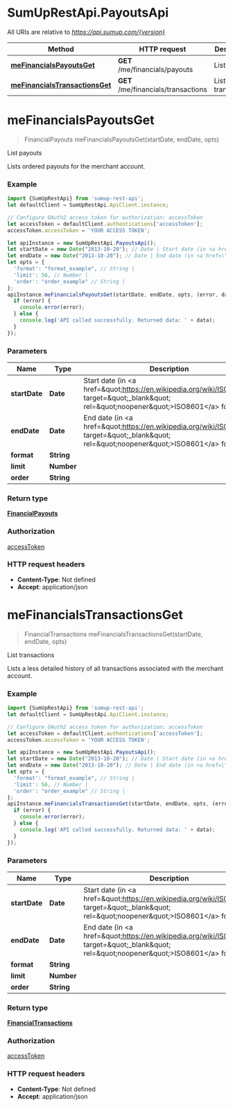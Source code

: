 # SumUpRestApi.PayoutsApi

All URIs are relative to *https://api.sumup.com/{version}*

Method | HTTP request | Description
------------- | ------------- | -------------
[**meFinancialsPayoutsGet**](PayoutsApi.md#meFinancialsPayoutsGet) | **GET** /me/financials/payouts | List payouts
[**meFinancialsTransactionsGet**](PayoutsApi.md#meFinancialsTransactionsGet) | **GET** /me/financials/transactions | List transactions

<a name="meFinancialsPayoutsGet"></a>
# **meFinancialsPayoutsGet**
> FinancialPayouts meFinancialsPayoutsGet(startDate, endDate, opts)

List payouts

Lists ordered payouts for the merchant account.

### Example
```javascript
import {SumUpRestApi} from 'sumup-rest-api';
let defaultClient = SumUpRestApi.ApiClient.instance;

// Configure OAuth2 access token for authorization: accessToken
let accessToken = defaultClient.authentications['accessToken'];
accessToken.accessToken = 'YOUR ACCESS TOKEN';

let apiInstance = new SumUpRestApi.PayoutsApi();
let startDate = new Date("2013-10-20"); // Date | Start date (in <a href=\"https://en.wikipedia.org/wiki/ISO_8601\" target=\"_blank\" rel=\"noopener\">ISO8601</a> format).
let endDate = new Date("2013-10-20"); // Date | End date (in <a href=\"https://en.wikipedia.org/wiki/ISO_8601\" target=\"_blank\" rel=\"noopener\">ISO8601</a> format).
let opts = { 
  'format': "format_example", // String | 
  'limit': 56, // Number | 
  'order': "order_example" // String | 
};
apiInstance.meFinancialsPayoutsGet(startDate, endDate, opts, (error, data, response) => {
  if (error) {
    console.error(error);
  } else {
    console.log('API called successfully. Returned data: ' + data);
  }
});
```

### Parameters

Name | Type | Description  | Notes
------------- | ------------- | ------------- | -------------
 **startDate** | **Date**| Start date (in &lt;a href&#x3D;\&quot;https://en.wikipedia.org/wiki/ISO_8601\&quot; target&#x3D;\&quot;_blank\&quot; rel&#x3D;\&quot;noopener\&quot;&gt;ISO8601&lt;/a&gt; format). | 
 **endDate** | **Date**| End date (in &lt;a href&#x3D;\&quot;https://en.wikipedia.org/wiki/ISO_8601\&quot; target&#x3D;\&quot;_blank\&quot; rel&#x3D;\&quot;noopener\&quot;&gt;ISO8601&lt;/a&gt; format). | 
 **format** | **String**|  | [optional] 
 **limit** | **Number**|  | [optional] 
 **order** | **String**|  | [optional] 

### Return type

[**FinancialPayouts**](FinancialPayouts.md)

### Authorization

[accessToken](../README.md#accessToken)

### HTTP request headers

 - **Content-Type**: Not defined
 - **Accept**: application/json

<a name="meFinancialsTransactionsGet"></a>
# **meFinancialsTransactionsGet**
> FinancialTransactions meFinancialsTransactionsGet(startDate, endDate, opts)

List transactions

Lists a less detailed history of all transactions associated with the merchant account.

### Example
```javascript
import {SumUpRestApi} from 'sumup-rest-api';
let defaultClient = SumUpRestApi.ApiClient.instance;

// Configure OAuth2 access token for authorization: accessToken
let accessToken = defaultClient.authentications['accessToken'];
accessToken.accessToken = 'YOUR ACCESS TOKEN';

let apiInstance = new SumUpRestApi.PayoutsApi();
let startDate = new Date("2013-10-20"); // Date | Start date (in <a href=\"https://en.wikipedia.org/wiki/ISO_8601\" target=\"_blank\" rel=\"noopener\">ISO8601</a> format).
let endDate = new Date("2013-10-20"); // Date | End date (in <a href=\"https://en.wikipedia.org/wiki/ISO_8601\" target=\"_blank\" rel=\"noopener\">ISO8601</a> format).
let opts = { 
  'format': "format_example", // String | 
  'limit': 56, // Number | 
  'order': "order_example" // String | 
};
apiInstance.meFinancialsTransactionsGet(startDate, endDate, opts, (error, data, response) => {
  if (error) {
    console.error(error);
  } else {
    console.log('API called successfully. Returned data: ' + data);
  }
});
```

### Parameters

Name | Type | Description  | Notes
------------- | ------------- | ------------- | -------------
 **startDate** | **Date**| Start date (in &lt;a href&#x3D;\&quot;https://en.wikipedia.org/wiki/ISO_8601\&quot; target&#x3D;\&quot;_blank\&quot; rel&#x3D;\&quot;noopener\&quot;&gt;ISO8601&lt;/a&gt; format). | 
 **endDate** | **Date**| End date (in &lt;a href&#x3D;\&quot;https://en.wikipedia.org/wiki/ISO_8601\&quot; target&#x3D;\&quot;_blank\&quot; rel&#x3D;\&quot;noopener\&quot;&gt;ISO8601&lt;/a&gt; format). | 
 **format** | **String**|  | [optional] 
 **limit** | **Number**|  | [optional] 
 **order** | **String**|  | [optional] 

### Return type

[**FinancialTransactions**](FinancialTransactions.md)

### Authorization

[accessToken](../README.md#accessToken)

### HTTP request headers

 - **Content-Type**: Not defined
 - **Accept**: application/json

